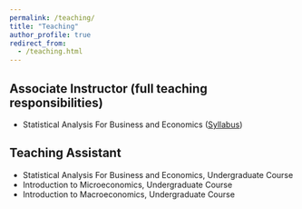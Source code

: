 ```yaml
---
permalink: /teaching/
title: "Teaching"
author_profile: true
redirect_from:
  - /teaching.html
---
```


## Associate Instructor (full teaching responsibilities)
* Statistical Analysis For Business and Economics ([Syllabus](/files/E370/E370_Syllabus_Fall2022.pdf))


## Teaching Assistant
* Statistical Analysis For Business and Economics, Undergraduate Course
* Introduction to Microeconomics, Undergraduate Course
* Introduction to Macroeconomics, Undergraduate Course
